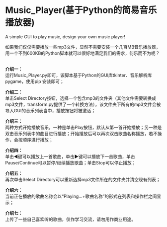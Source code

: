 # Music_Player(基于Python的简易音乐播放器)
A simple GUI to play music, design your own music player!
<div id="summary">
  如果我们仅仅需要播放一些mp3文件，显然不需要安装一个几百MB音乐播放器，用一个不到600KB的Python脚本就可以很好地满足我们的需求，何乐而不为呢？
</div><br>
<div id="introduction">
  <p class="details" id="intro_1"><b>介绍一：</b><br>运行Music_Player.py即可，该脚本基于Python的GUI库tkinter、音乐解析库pygame，使用pip 安装即可；</p>
  <p class="details" id="intro_2"><b>介绍二：</b><br>单击Select Directory按钮，选择一个包含mp3的文件夹（其他文件需要转换成mp3文件，transform.py提供了一个转换方法），该文件夹下所有的mp3文件会被导入GUI的音乐列表当中，播放按钮将被激活；</p>
  <p class="details" id="intro_3"><b>介绍三：</b><br>两种方式开始播放音乐，一种是单击Play按钮，默认从第一首开始播放；另一种是双击音乐列表中的曲目进行播放；开始播放后可以再次双击歌曲名称播放，若不操作，会按顺序进行播放；</p>
  <p class="details" id="intro_4"><b>介绍四：</b><br>单击◀键可以播放上一首歌曲，单击▶键可以播放下一首歌曲，单击Pause/Continue可以暂停/继续播放歌曲；单击Stop可以停止播放；</p>
  <p class="details" id="intro_5"><b>介绍五：</b><br>再次单击Select Directory可以重新选择mp3文件所在的文件夹并清空现有列表；</p>
  <p class="details" id="intro_6"><b>介绍六：</b><br>当前正在播放的歌曲名称会以“Playing...+歌曲名称”的形式在列表和操作栏之间显示；</p>
  <p class="details" id="intro_7"><b>介绍七：</b><br>上传了一些自己喜欢听的歌曲，仅作学习交流，请勿用作商业用途。</p>
</div>
